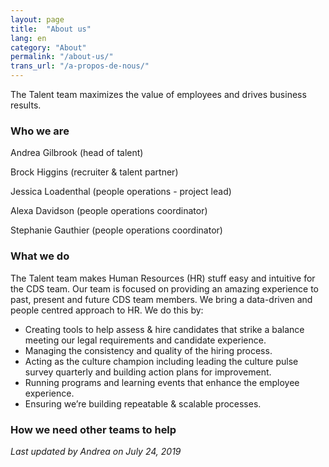 ```yaml
---
layout: page
title:  "About us"
lang: en
category: "About"
permalink: "/about-us/"
trans_url: "/a-propos-de-nous/"
---
```

The Talent team maximizes the value of employees and drives business results.

### Who we are

Andrea Gilbrook (head of talent)

Brock Higgins (recruiter & talent partner)

Jessica Loadenthal (people operations - project lead)

Alexa Davidson (people operations coordinator) 

Stephanie Gauthier (people operations coordinator)

### What we do

The Talent team makes Human Resources (HR) stuff easy and intuitive for the CDS team. Our team is focused on providing an amazing experience to past, present and future CDS team members. We bring a data-driven and people centred approach to HR. We do this by:

- Creating tools to help assess & hire candidates that strike a balance meeting our legal requirements and candidate experience. 
- Managing the consistency and quality of the hiring process.
- Acting as the culture champion including leading the culture pulse survey quarterly and building action plans for improvement.
- Running programs and learning events that enhance the employee experience.
- Ensuring we’re building repeatable & scalable processes. 

### How we need other teams to help




 *Last updated by Andrea on July 24, 2019*
